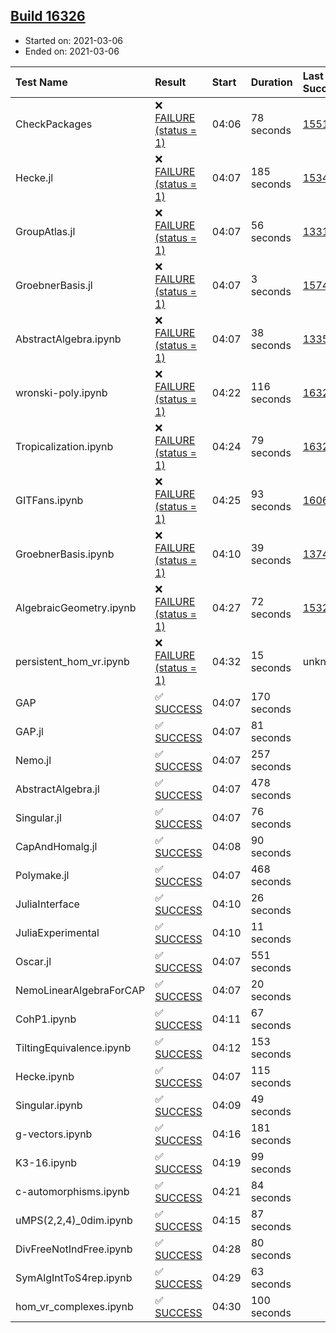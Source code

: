 ## [Build 16326](https://oscarci.mathematik.uni-kl.de/job/oscar/16326/)

* Started on: 2021-03-06
* Ended on: 2021-03-06

| Test Name    | Result | Start | Duration | Last Success | First Failure |
|:-------------|:-------|:------|:---------|:-------------|:--------------|
| CheckPackages | ❌ [FAILURE (status = 1)](https://oscarci.mathematik.uni-kl.de/job/oscar/16326/artifact/logs/build-16326/CheckPackages.log) | 04:06 | 78 seconds | [15514](https://oscarci.mathematik.uni-kl.de/job/oscar/15514/) | [15515](https://oscarci.mathematik.uni-kl.de/job/oscar/15515/) |
| Hecke.jl | ❌ [FAILURE (status = 1)](https://oscarci.mathematik.uni-kl.de/job/oscar/16326/artifact/logs/build-16326/Hecke.jl.log) | 04:07 | 185 seconds | [15344](https://oscarci.mathematik.uni-kl.de/job/oscar/15344/) | [15348](https://oscarci.mathematik.uni-kl.de/job/oscar/15348/) |
| GroupAtlas.jl | ❌ [FAILURE (status = 1)](https://oscarci.mathematik.uni-kl.de/job/oscar/16326/artifact/logs/build-16326/GroupAtlas.jl.log) | 04:07 | 56 seconds | [13311](https://oscarci.mathematik.uni-kl.de/job/oscar/13311/) | [13312](https://oscarci.mathematik.uni-kl.de/job/oscar/13312/) |
| GroebnerBasis.jl | ❌ [FAILURE (status = 1)](https://oscarci.mathematik.uni-kl.de/job/oscar/16326/artifact/logs/build-16326/GroebnerBasis.jl.log) | 04:07 | 3 seconds | [15745](https://oscarci.mathematik.uni-kl.de/job/oscar/15745/) | [15746](https://oscarci.mathematik.uni-kl.de/job/oscar/15746/) |
| AbstractAlgebra.ipynb | ❌ [FAILURE (status = 1)](https://oscarci.mathematik.uni-kl.de/job/oscar/16326/artifact/logs/build-16326/AbstractAlgebra.ipynb.log) | 04:07 | 38 seconds | [13355](https://oscarci.mathematik.uni-kl.de/job/oscar/13355/) | [13356](https://oscarci.mathematik.uni-kl.de/job/oscar/13356/) |
| wronski-poly.ipynb | ❌ [FAILURE (status = 1)](https://oscarci.mathematik.uni-kl.de/job/oscar/16326/artifact/logs/build-16326/wronski-poly.ipynb.log) | 04:22 | 116 seconds | [16321](https://oscarci.mathematik.uni-kl.de/job/oscar/16321/) | [16322](https://oscarci.mathematik.uni-kl.de/job/oscar/16322/) |
| Tropicalization.ipynb | ❌ [FAILURE (status = 1)](https://oscarci.mathematik.uni-kl.de/job/oscar/16326/artifact/logs/build-16326/Tropicalization.ipynb.log) | 04:24 | 79 seconds | [16324](https://oscarci.mathematik.uni-kl.de/job/oscar/16324/) | [16325](https://oscarci.mathematik.uni-kl.de/job/oscar/16325/) |
| GITFans.ipynb | ❌ [FAILURE (status = 1)](https://oscarci.mathematik.uni-kl.de/job/oscar/16326/artifact/logs/build-16326/GITFans.ipynb.log) | 04:25 | 93 seconds | [16068](https://oscarci.mathematik.uni-kl.de/job/oscar/16068/) | [16069](https://oscarci.mathematik.uni-kl.de/job/oscar/16069/) |
| GroebnerBasis.ipynb | ❌ [FAILURE (status = 1)](https://oscarci.mathematik.uni-kl.de/job/oscar/16326/artifact/logs/build-16326/GroebnerBasis.ipynb.log) | 04:10 | 39 seconds | [13748](https://oscarci.mathematik.uni-kl.de/job/oscar/13748/) | [13749](https://oscarci.mathematik.uni-kl.de/job/oscar/13749/) |
| AlgebraicGeometry.ipynb | ❌ [FAILURE (status = 1)](https://oscarci.mathematik.uni-kl.de/job/oscar/16326/artifact/logs/build-16326/AlgebraicGeometry.ipynb.log) | 04:27 | 72 seconds | [15322](https://oscarci.mathematik.uni-kl.de/job/oscar/15322/) | [15323](https://oscarci.mathematik.uni-kl.de/job/oscar/15323/) |
| persistent_hom_vr.ipynb | ❌ [FAILURE (status = 1)](https://oscarci.mathematik.uni-kl.de/job/oscar/16326/artifact/logs/build-16326/persistent_hom_vr.ipynb.log) | 04:32 | 15 seconds | unknown | unknown |
| GAP | ✅ [SUCCESS](https://oscarci.mathematik.uni-kl.de/job/oscar/16326/artifact/logs/build-16326/GAP.log) | 04:07 | 170 seconds |  |  |
| GAP.jl | ✅ [SUCCESS](https://oscarci.mathematik.uni-kl.de/job/oscar/16326/artifact/logs/build-16326/GAP.jl.log) | 04:07 | 81 seconds |  |  |
| Nemo.jl | ✅ [SUCCESS](https://oscarci.mathematik.uni-kl.de/job/oscar/16326/artifact/logs/build-16326/Nemo.jl.log) | 04:07 | 257 seconds |  |  |
| AbstractAlgebra.jl | ✅ [SUCCESS](https://oscarci.mathematik.uni-kl.de/job/oscar/16326/artifact/logs/build-16326/AbstractAlgebra.jl.log) | 04:07 | 478 seconds |  |  |
| Singular.jl | ✅ [SUCCESS](https://oscarci.mathematik.uni-kl.de/job/oscar/16326/artifact/logs/build-16326/Singular.jl.log) | 04:07 | 76 seconds |  |  |
| CapAndHomalg.jl | ✅ [SUCCESS](https://oscarci.mathematik.uni-kl.de/job/oscar/16326/artifact/logs/build-16326/CapAndHomalg.jl.log) | 04:08 | 90 seconds |  |  |
| Polymake.jl | ✅ [SUCCESS](https://oscarci.mathematik.uni-kl.de/job/oscar/16326/artifact/logs/build-16326/Polymake.jl.log) | 04:07 | 468 seconds |  |  |
| JuliaInterface | ✅ [SUCCESS](https://oscarci.mathematik.uni-kl.de/job/oscar/16326/artifact/logs/build-16326/JuliaInterface.log) | 04:10 | 26 seconds |  |  |
| JuliaExperimental | ✅ [SUCCESS](https://oscarci.mathematik.uni-kl.de/job/oscar/16326/artifact/logs/build-16326/JuliaExperimental.log) | 04:10 | 11 seconds |  |  |
| Oscar.jl | ✅ [SUCCESS](https://oscarci.mathematik.uni-kl.de/job/oscar/16326/artifact/logs/build-16326/Oscar.jl.log) | 04:07 | 551 seconds |  |  |
| NemoLinearAlgebraForCAP | ✅ [SUCCESS](https://oscarci.mathematik.uni-kl.de/job/oscar/16326/artifact/logs/build-16326/NemoLinearAlgebraForCAP.log) | 04:07 | 20 seconds |  |  |
| CohP1.ipynb | ✅ [SUCCESS](https://oscarci.mathematik.uni-kl.de/job/oscar/16326/artifact/logs/build-16326/CohP1.ipynb.log) | 04:11 | 67 seconds |  |  |
| TiltingEquivalence.ipynb | ✅ [SUCCESS](https://oscarci.mathematik.uni-kl.de/job/oscar/16326/artifact/logs/build-16326/TiltingEquivalence.ipynb.log) | 04:12 | 153 seconds |  |  |
| Hecke.ipynb | ✅ [SUCCESS](https://oscarci.mathematik.uni-kl.de/job/oscar/16326/artifact/logs/build-16326/Hecke.ipynb.log) | 04:07 | 115 seconds |  |  |
| Singular.ipynb | ✅ [SUCCESS](https://oscarci.mathematik.uni-kl.de/job/oscar/16326/artifact/logs/build-16326/Singular.ipynb.log) | 04:09 | 49 seconds |  |  |
| g-vectors.ipynb | ✅ [SUCCESS](https://oscarci.mathematik.uni-kl.de/job/oscar/16326/artifact/logs/build-16326/g-vectors.ipynb.log) | 04:16 | 181 seconds |  |  |
| K3-16.ipynb | ✅ [SUCCESS](https://oscarci.mathematik.uni-kl.de/job/oscar/16326/artifact/logs/build-16326/K3-16.ipynb.log) | 04:19 | 99 seconds |  |  |
| c-automorphisms.ipynb | ✅ [SUCCESS](https://oscarci.mathematik.uni-kl.de/job/oscar/16326/artifact/logs/build-16326/c-automorphisms.ipynb.log) | 04:21 | 84 seconds |  |  |
| uMPS(2,2,4)_0dim.ipynb | ✅ [SUCCESS](https://oscarci.mathematik.uni-kl.de/job/oscar/16326/artifact/logs/build-16326/uMPS-2-2-4-_0dim.ipynb.log) | 04:15 | 87 seconds |  |  |
| DivFreeNotIndFree.ipynb | ✅ [SUCCESS](https://oscarci.mathematik.uni-kl.de/job/oscar/16326/artifact/logs/build-16326/DivFreeNotIndFree.ipynb.log) | 04:28 | 80 seconds |  |  |
| SymAlgIntToS4rep.ipynb | ✅ [SUCCESS](https://oscarci.mathematik.uni-kl.de/job/oscar/16326/artifact/logs/build-16326/SymAlgIntToS4rep.ipynb.log) | 04:29 | 63 seconds |  |  |
| hom_vr_complexes.ipynb | ✅ [SUCCESS](https://oscarci.mathematik.uni-kl.de/job/oscar/16326/artifact/logs/build-16326/hom_vr_complexes.ipynb.log) | 04:30 | 100 seconds |  |  |
